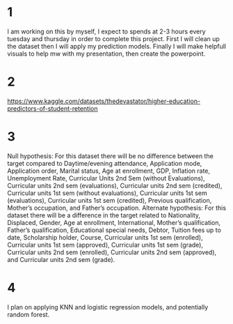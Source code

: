 # 1
I am working on this by myself, I expect to spends at 2-3 hours every tuesday and thursday in order to complete this project. First I will clean up the dataset then I will apply my prediction models.
Finally I will make helpfull visuals to help mw with my presentation, then create the powerpoint.
# 2
https://www.kaggle.com/datasets/thedevastator/higher-education-predictors-of-student-retention
# 3
Null hypothesis: For this dataset there will be no difference between the target compared to Daytime/evening attendance, Application mode, Application order, Marital status, Age at enrollment, GDP, Inflation rate, Unemployment Rate, Curricular Units 2nd Sem (without Evaluations), Curricular units 2nd sem (evaluations), Curricular units 2nd sem (credited), Curricular units 1st sem (without evaluations), Curricular units 1st sem (evaluations), Curricular units 1st sem (credited), Previous qualification, Mother’s occupation, and Father’s occupation.
Alternate hypothesis: For this dataset there will be a difference in the target related to Nationality, Displaced, Gender, Age at enrollment, International, Mother’s qualification, Father’s qualification, Educational special needs, Debtor, Tuition fees up to date, Scholarship holder, Course, Curricular units 1st sem (enrolled), Curricular units 1st sem (approved), Curricular units 1st sem (grade), Curricular units 2nd sem (enrolled), Curricular units 2nd sem (approved), and Curricular units 2nd sem (grade).
# 4
I plan on applying KNN and logistic regression models, and potentially random forest.